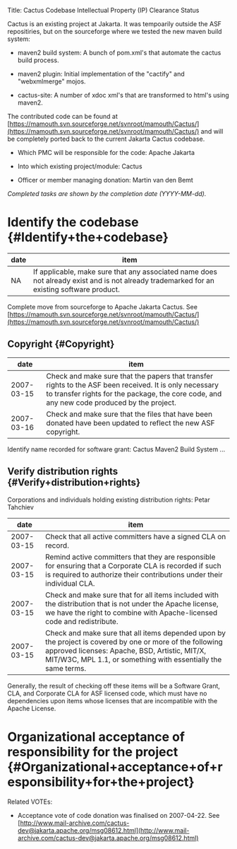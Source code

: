 Title: Cactus Codebase Intellectual Property (IP) Clearance Status


Cactus is an existing project at Jakarta. It was tempoarily outside the ASF repositiries, but on the sourceforge where we tested the new maven build system:

- maven2 build system: A bunch of pom.xml's that automate the cactus build process.

- maven2 plugin: Initial implementation of the "cactify" and "webxmlmerge" mojos.

- cactus-site: A number of xdoc xml's that are transformed to html's using maven2.



The contributed code can be found at [https://mamouth.svn.sourceforge.net/svnroot/mamouth/Cactus/](https://mamouth.svn.sourceforge.net/svnroot/mamouth/Cactus/) and will be completely ported back to the current Jakarta Cactus codebase.



- Which PMC will be responsible for the code: Apache Jakarta


- Into which existing project/module: Cactus


- Officer or member managing donation: Martin van den Bemt

 _Completed tasks are shown by the completion date (YYYY-MM-dd)._ 


# Identify the codebase {#Identify+the+codebase}

| date | item |
|------|------|
| NA | If applicable, make sure that any associated name does not already exist and is not already trademarked for an existing software product. |

Complete move from sourceforge to Apache Jakarta Cactus. See [https://mamouth.svn.sourceforge.net/svnroot/mamouth/Cactus/](https://mamouth.svn.sourceforge.net/svnroot/mamouth/Cactus/) 


## Copyright {#Copyright}

| date | item |
|------|------|
| 2007-03-15 | Check and make sure that the papers that transfer rights to the ASF been received. It is only necessary to transfer rights for the package, the core code, and any new code produced by the project. |
| 2007-03-16 | Check and make sure that the files that have been donated have been updated to reflect the new ASF copyright. |

Identify name recorded for software grant: Cactus Maven2 Build System ...


## Verify distribution rights {#Verify+distribution+rights}

Corporations and individuals holding existing distribution rights: Petar Tahchiev


| date | item |
|------|------|
| 2007-03-15 | Check that all active committers have a signed CLA on record. |
| 2007-03-15 | Remind active committers that they are responsible for ensuring that a Corporate CLA is recorded if such is required to authorize their contributions under their individual CLA. |
| 2007-03-15 | Check and make sure that for all items included with the distribution that is not under the Apache license, we have the right to combine with Apache-licensed code and redistribute. |
| 2007-03-15 | Check and make sure that all items depended upon by the project is covered by one or more of the following approved licenses: Apache, BSD, Artistic, MIT/X, MIT/W3C, MPL 1.1, or something with essentially the same terms. |

Generally, the result of checking off these items will be a Software Grant, CLA, and Corporate CLA for ASF licensed code, which must have no dependencies upon items whose licenses that are incompatible with the Apache License.


# Organizational acceptance of responsibility for the project {#Organizational+acceptance+of+responsibility+for+the+project}

Related VOTEs:



- Acceptance vote of code donation was finalised on 2007-04-22. See [http://www.mail-archive.com/cactus-dev@jakarta.apache.org/msg08612.html](http://www.mail-archive.com/cactus-dev@jakarta.apache.org/msg08612.html) 
